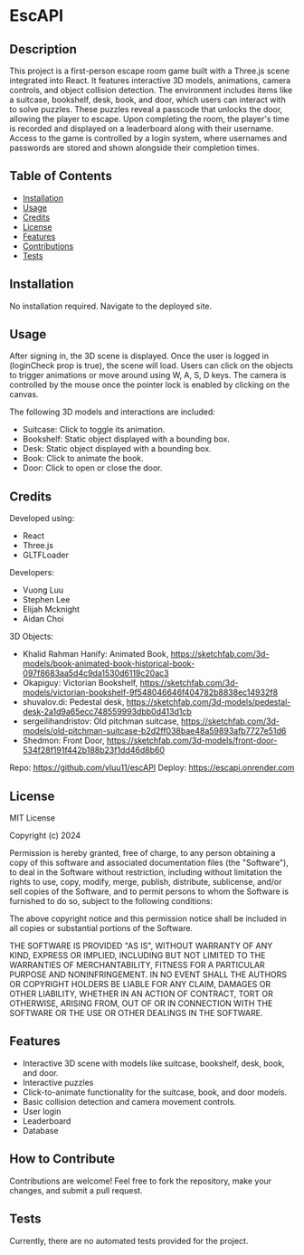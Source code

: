 # EscAPI

## Description

This project is a first-person escape room game built with a Three.js scene integrated into React. It features interactive 3D models, animations, camera controls, and object collision detection. The environment includes items like a suitcase, bookshelf, desk, book, and door, which users can interact with to solve puzzles. These puzzles reveal a passcode that unlocks the door, allowing the player to escape. Upon completing the room, the player's time is recorded and displayed on a leaderboard along with their username. Access to the game is controlled by a login system, where usernames and passwords are stored and shown alongside their completion times.

## Table of Contents

- [Installation](#installation)
- [Usage](#usage)
- [Credits](#credits)
- [License](#license)
- [Features](#features)
- [Contributions](#contribute)
- [Tests](#tests)

## Installation

No installation required. Navigate to the deployed site.

## Usage
After signing in, the 3D scene is displayed. Once the user is logged in (loginCheck prop is true), the scene will load. Users can click on the objects to trigger animations or move around using W, A, S, D keys. The camera is controlled by the mouse once the pointer lock is enabled by clicking on the canvas.

The following 3D models and interactions are included:

- Suitcase: Click to toggle its animation.
- Bookshelf: Static object displayed with a bounding box.
- Desk: Static object displayed with a bounding box.
- Book: Click to animate the book.
- Door: Click to open or close the door.

## Credits
Developed using:
- React
- Three.js
- GLTFLoader

Developers: 
- Vuong Luu
- Stephen Lee
- Elijah Mcknight
- Aidan Choi

3D Objects:
- Khalid Rahman Hanify: Animated Book, https://sketchfab.com/3d-models/book-animated-book-historical-book-097f8683aa5d4c9da1530d6119c20ac3
- Okapiguy: Victorian Bookshelf, https://sketchfab.com/3d-models/victorian-bookshelf-9f548046646f404782b8838ec14932f8
- shuvalov.di: Pedestal desk, https://sketchfab.com/3d-models/pedestal-desk-2a1d9a65ecc748559993dbb0d413d1cb
- sergeilihandristov: Old pitchman suitcase, https://sketchfab.com/3d-models/old-pitchman-suitcase-b2d2ff038bae48a59893afb7727e51d6
- Shedmon: Front Door, https://sketchfab.com/3d-models/front-door-534f28f191f442b188b23f1dd46d8b60

Repo: https://github.com/vluu11/escAPI
Deploy: https://escapi.onrender.com


## License
MIT License

Copyright (c) 2024

Permission is hereby granted, free of charge, to any person obtaining a copy
of this software and associated documentation files (the "Software"), to deal
in the Software without restriction, including without limitation the rights
to use, copy, modify, merge, publish, distribute, sublicense, and/or sell
copies of the Software, and to permit persons to whom the Software is
furnished to do so, subject to the following conditions:

The above copyright notice and this permission notice shall be included in all
copies or substantial portions of the Software.

THE SOFTWARE IS PROVIDED "AS IS", WITHOUT WARRANTY OF ANY KIND, EXPRESS OR
IMPLIED, INCLUDING BUT NOT LIMITED TO THE WARRANTIES OF MERCHANTABILITY,
FITNESS FOR A PARTICULAR PURPOSE AND NONINFRINGEMENT. IN NO EVENT SHALL THE
AUTHORS OR COPYRIGHT HOLDERS BE LIABLE FOR ANY CLAIM, DAMAGES OR OTHER
LIABILITY, WHETHER IN AN ACTION OF CONTRACT, TORT OR OTHERWISE, ARISING FROM,
OUT OF OR IN CONNECTION WITH THE SOFTWARE OR THE USE OR OTHER DEALINGS IN THE
SOFTWARE.

## Features
- Interactive 3D scene with models like suitcase, bookshelf, desk, book, and door.
- Interactive puzzles
- Click-to-animate functionality for the suitcase, book, and door models.
- Basic collision detection and camera movement controls.
- User login
- Leaderboard
- Database

## How to Contribute
Contributions are welcome! Feel free to fork the repository, make your changes, and submit a pull request.

## Tests
Currently, there are no automated tests provided for the project.
